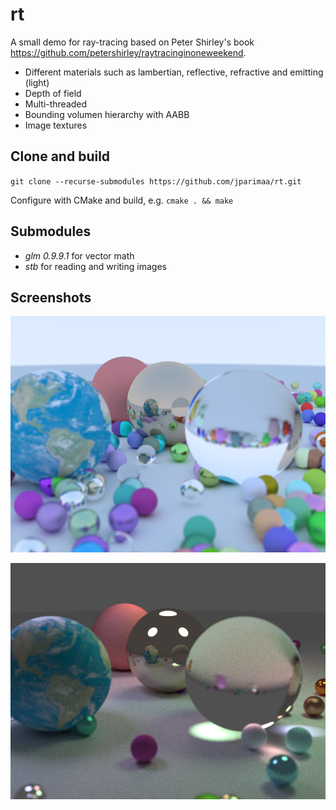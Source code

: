 # rt

A small demo for ray-tracing based on Peter Shirley's book https://github.com/petershirley/raytracinginoneweekend.

- Different materials such as lambertian, reflective, refractive and emitting (light)
- Depth of field
- Multi-threaded
- Bounding volumen hierarchy with AABB
- Image textures

## Clone and build

`git clone --recurse-submodules https://github.com/jparimaa/rt.git`

Configure with CMake and build, e.g. `cmake . && make`

## Submodules

- _glm 0.9.9.1_ for vector math
- _stb_ for reading and writing images

## Screenshots

![1](output/1.png?raw=true "1")

![2](output/2.png?raw=true "2")
